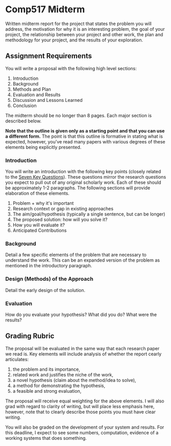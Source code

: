 # Comp517 Midterm

Written midterm report for the project that states the
problem you will address, the motivation for why it is an
interesting problem, the goal of your project, the
relationship between your project and other work, the plan
and methodology for your project, and the results of your
exploration. 

## Assignment Requirements

You will write a proposal with the following high level
sections:

1. Introduction
2. Background
3. Methods and Plan
4. Evaluation and Results
5. Discussion and Lessons Learned
6. Conclusion

The midterm should be no longer than 8 pages. Each major
section is described below. 

**Note that the outline is given only as a starting point
and that you can use a different form.** The point is that
this outline is formative in stating what is expected,
however, you've read many papers with various degrees of
these elements being explicitly presented.

### Introduction

You will write an introduction with the following key points
(closely related to the [Seven Key
Questions](../resources/seven-questions.pdf)). These
questions mirror the research questions you expect to pull
out of any original scholarly work. Each of these should be
approximately 1-2 paragraphs. The following sections will
provide elaboration of these elements.

1. Problem + why it's important
2. Research context or gap in existing approaches
3. The aim/goal/hypothesis (typically a single sentence, but
   can be longer)
4. The proposed solution: how will you solve it?
5. How you will evaluate it?
6. Anticipated Contributions

### Background

Detail a few specific elements of the problem that are
necessary to understand the work. This can be an expanded
version of the problem as mentioned in the introductory
paragraph. 

### Design (Methods) of the Approach

Detail the early design of the solution.

### Evaluation

How do you evaluate your hypothesis? What did you do? What
were the results? 

## Grading Rubric

The proposal will be evaluated in the same way that each
research paper we read is. Key elements will include
analysis of whether the report cearly articulates:

1. the problem and its importance, 
2. related work and justifies the niche of the work, 
3. a novel hypothesis (claim about the method/idea to
   solve), 
4. a method for demonstrating the hypothesis, 
5. a feasible and strong evaluation, 

The proposal will receive equal weighting for the above
elements. I will also grad with regard to clarity of
writing, but will place less emphasis here, however, note
that to clearly describe those points you must have clear
writing.

You will also be graded on the development of your system
and results. For this deadline, I expect to see some
numbers, computation, evidence of a working systems that
does something. 
